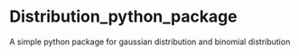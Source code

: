 # Distribution_python_package
A simple python package for gaussian distribution and binomial distribution

